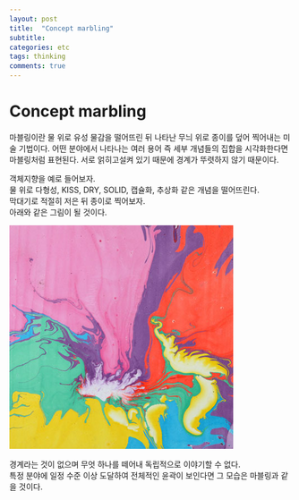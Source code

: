 ```yaml
---
layout: post
title:  "Concept marbling"
subtitle: 
categories: etc
tags: thinking
comments: true
---  
```


# Concept marbling

마블링이란 물 위로 유성 물감을 떨어뜨린 뒤 나타난 무늬 위로 종이를 덮어 찍어내는 미술 기법이다. 어떤 분야에서 나타나는 여러 용어 즉 세부 개념들의 집합을 시각화한다면 마블링처럼 표현된다. 서로 얽히고설켜 있기 때문에 경계가 뚜렷하지 않기 때문이다.

객체지향을 예로 들어보자.</br>
물 위로 다형성, KISS, DRY, SOLID, 캡슐화, 추상화 같은 개념을 떨어뜨린다.</br>
막대기로 적절히 저은 뒤 종이로 찍어보자.</br>
아래와 같은 그림이 될 것이다.</br>

![](/assets/img/concept_marbling.jpg)  

경계라는 것이 없으며 무엇 하나를 떼어내 독립적으로 이야기할 수 없다.</br>
특정 분야에 일정 수준 이상 도달하여 전체적인 윤곽이 보인다면 그 모습은 마블링과 같을 것이다. 

